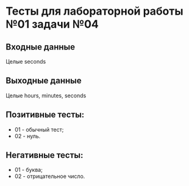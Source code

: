 # Тесты для лабораторной работы №01 задачи №04
## Входные данные
Целые seconds
## Выходные данные
Целые hours, minutes, seconds
## Позитивные тесты:
- 01 - обычный тест;
- 02 - нуль.
## Негативные тесты:
- 01 - буква;
- 02 - отрицательное число.
